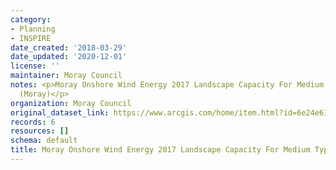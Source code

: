 ```yaml
---
category:
- Planning
- INSPIRE
date_created: '2018-03-29'
date_updated: '2020-12-01'
license: ''
maintainer: Moray Council
notes: <p>Moray Onshore Wind Energy 2017 Landscape Capacity For Medium Typologies
  (Moray)</p>
organization: Moray Council
original_dataset_link: https://www.arcgis.com/home/item.html?id=6e24e61c098a4cc4a9ec72bf3b524a98
records: 6
resources: []
schema: default
title: Moray Onshore Wind Energy 2017 Landscape Capacity For Medium Typologies (Moray)
---
```

